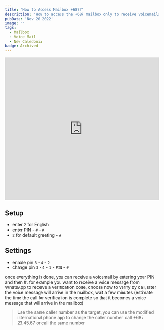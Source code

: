 ```yaml
---
title: 'How to Access Mailbox +687?'
description: 'How to access the +687 mailbox only to receive voicemails'
pubDate: 'Nov 20 2022'
image: ''
tags:
  - Mailbox
  - Voice Mail
  - New Caledonia
badge: Archived
---
```


<iframe width="100%" height="468" src="https://www.youtube.com/embed/61mVhVcOHzU?si=11X0iyin7Fl36d7U" title="Mailbox +687" frameborder="0" allowfullscreen></iframe>


## Setup

- enter `2` for English
- enter PIN - `#` - `#`
- `2` for default greeting - `#`

## Settings

- enable pin `3` - `4` - `2`
- change pin `3` - `4` - `1` - `PIN` - `#`

once everything is done, you can receive a voicemail by entering your PIN and then #. for example you want to receive a voice message from WhatsApp to receive a verification code, choose how to verify by call, later the voice message will arrive in the mailbox, wait a few minutes (estimate the time the call for verification is complete so that it becomes a voice message that will arrive in the mailbox)

> Use the same caller number as the target, you can use the modified international phone app to change the caller number, call +687 23.45.67 or call the same number


